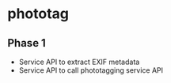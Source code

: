 # phototag

## Phase 1
* Service API to extract EXIF metadata
* Service API to call phototagging service API
